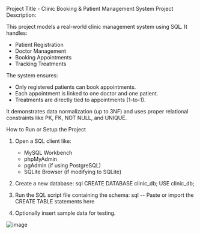 Project Title - Clinic Booking & Patient Management System
Project Description:

This project models a real-world clinic management system using SQL. It handles:
- Patient Registration
- Doctor Management
- Booking Appointments
- Tracking Treatments

The system ensures:
- Only registered patients can book appointments.
- Each appointment is linked to one doctor and one patient.
- Treatments are directly tied to appointments (1-to-1).

It demonstrates data normalization (up to 3NF) and uses proper relational constraints like PK, FK, NOT NULL, and UNIQUE.

 How to Run or Setup the Project

1. Open a SQL client like:
   - MySQL Workbench
   - phpMyAdmin
   - pgAdmin (if using PostgreSQL)
   - SQLite Browser (if modifying to SQLite)

2. Create a new database:
sql
CREATE DATABASE clinic_db;
USE clinic_db;


3. Run the SQL script file containing the schema:
sql
-- Paste or import the CREATE TABLE statements here


4. Optionally insert sample data for testing.

![image](https://github.com/user-attachments/assets/b630fa78-1d9b-4e3e-a80c-fa8a89311e13)
